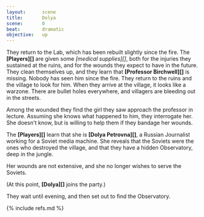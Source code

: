 ```yaml
---
layout:      scene
title:       Dolya
scene:       0
beat:        dramatic
objective:   up
---
```



They return to the Lab, which has been rebuilt slightly since the fire.
The **[Players][]** are given some *[medical supplies][]*,
both for the injuries they sustained at the ruins,
and for the wounds they expect to have in the future.
They clean themselves up, and they learn that **[Professor Birchwell][]** is missing.
Nobody has seen him since the fire.
They return to the ruins and the village to look for him.
When they arrive at the village, it looks like a warzone.
There are bullet holes everywhere, and villagers are bleeding out in the streets.

Among the wounded they find the girl they saw approach the professor in lecture.
Assuming she knows what happened to him, they interrogate her.
She doesn't know, but is willing to help them if they bandage her wounds.

The **[Players][]** learn that she is **[Dolya Petrovna][]**,
a Russian Journalist working for a Soviet media machine.
She reveals that the Soviets were the ones who destroyed the village,
and that they have a hidden Observatory, deep in the jungle.

Her wounds are not extensive, and she no longer wishes to serve the Soviets.

(At this point, **[Dolya][]** joins the party.)

They wait until evening, and then set out to find the Observatory.


{% include refs.md %}












